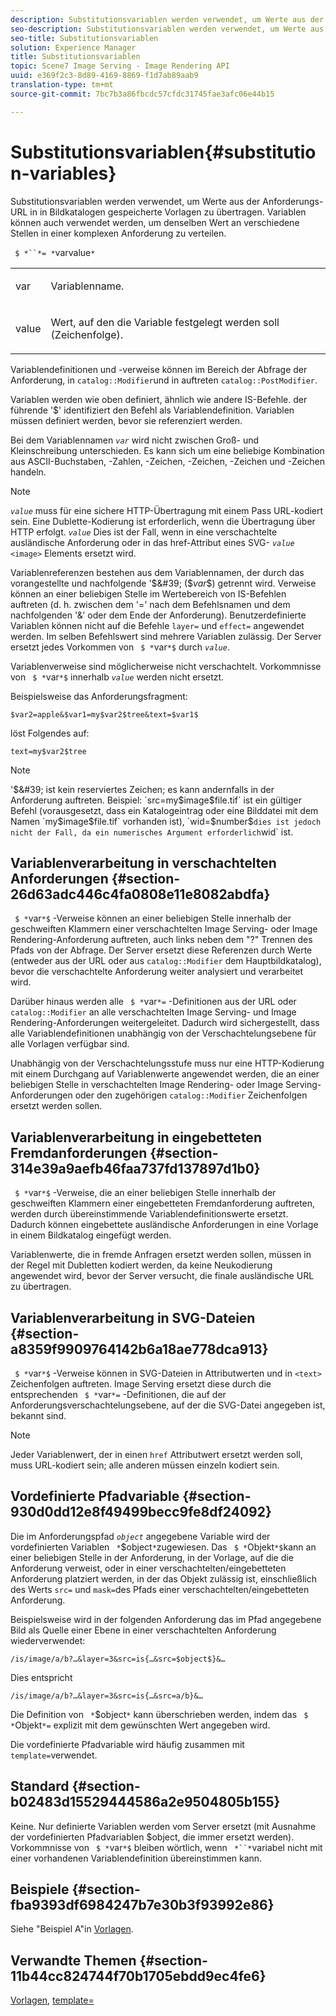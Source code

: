 ```yaml
---
description: Substitutionsvariablen werden verwendet, um Werte aus der Anforderungs-URL in in Bildkatalogen gespeicherte Vorlagen zu übertragen. Variablen können auch verwendet werden, um denselben Wert an verschiedene Stellen in einer komplexen Anforderung zu verteilen.
seo-description: Substitutionsvariablen werden verwendet, um Werte aus der Anforderungs-URL in in Bildkatalogen gespeicherte Vorlagen zu übertragen. Variablen können auch verwendet werden, um denselben Wert an verschiedene Stellen in einer komplexen Anforderung zu verteilen.
seo-title: Substitutionsvariablen
solution: Experience Manager
title: Substitutionsvariablen
topic: Scene7 Image Serving - Image Rendering API
uuid: e369f2c3-8d89-4169-8869-f1d7ab89aab9
translation-type: tm+mt
source-git-commit: 7bc7b3a86fbcdc57cfdc31745fae3afc06e44b15

---
```



# Substitutionsvariablen{#substitution-variables}

Substitutionsvariablen werden verwendet, um Werte aus der Anforderungs-URL in in Bildkatalogen gespeicherte Vorlagen zu übertragen. Variablen können auch verwendet werden, um denselben Wert an verschiedene Stellen in einer komplexen Anforderung zu verteilen.

` $ *``*= *`varvalue`*`

<table id="simpletable_EFEC66C23CE949EFACDC415A954DF323"> 
 <tr class="strow"> 
  <td class="stentry"> <p> <span class="codeph"> <span class="varname"> var </span></span> </p> </td> 
  <td class="stentry"> <p>Variablenname. </p> </td> 
 </tr> 
 <tr class="strow"> 
  <td class="stentry"> <p> <span class="codeph"> <span class="varname"> value </span></span> </p> </td> 
  <td class="stentry"> <p>Wert, auf den die Variable festgelegt werden soll (Zeichenfolge). </p> </td> 
 </tr> 
</table>

Variablendefinitionen und -verweise können im Bereich der Abfrage der Anforderung, in `catalog::Modifier`und in auftreten `catalog::PostModifier`.

Variablen werden wie oben definiert, ähnlich wie andere IS-Befehle. der führende &#39;$&#39; identifiziert den Befehl als Variablendefinition. Variablen müssen definiert werden, bevor sie referenziert werden.

Bei dem Variablennamen *`var`* wird nicht zwischen Groß- und Kleinschreibung unterschieden. Es kann sich um eine beliebige Kombination aus ASCII-Buchstaben, -Zahlen, -Zeichen, -Zeichen, -Zeichen und -Zeichen handeln.

>[!NOTE]
>
>*`value`* muss für eine sichere HTTP-Übertragung mit einem Pass URL-kodiert sein. Eine Dublette-Kodierung ist erforderlich, wenn die Übertragung über HTTP erfolgt. *`value`* Dies ist der Fall, wenn in eine verschachtelte ausländische Anforderung oder in das href-Attribut eines SVG- *`value`* `<image>` Elements ersetzt wird.

Variablenreferenzen bestehen aus dem Variablennamen, der durch das vorangestellte und nachfolgende &#39;$&#39; ($*var*$) getrennt wird. Verweise können an einer beliebigen Stelle im Wertebereich von IS-Befehlen auftreten (d. h. zwischen dem &#39;=&#39; nach dem Befehlsnamen und dem nachfolgenden &#39;&amp;&#39; oder dem Ende der Anforderung). Benutzerdefinierte Variablen können nicht auf die Befehle `layer=` und `effect=` angewendet werden. Im selben Befehlswert sind mehrere Variablen zulässig. Der Server ersetzt jedes Vorkommen von ` $ *`var`*$` durch *`value`*.

Variablenverweise sind möglicherweise nicht verschachtelt. Vorkommnisse von ` $ *`var`*$` innerhalb *`value`* werden nicht ersetzt.

Beispielsweise das Anforderungsfragment:

`$var2=apple&$var1=my$var2$tree&text=$var1$`

löst Folgendes auf:

`text=my$var2$tree`

>[!NOTE]
>
>&#39;$&#39; ist kein reserviertes Zeichen; es kann andernfalls in der Anforderung auftreten. Beispiel: `src=my$image$file.tif` ist ein gültiger Befehl (vorausgesetzt, dass ein Katalogeintrag oder eine Bilddatei mit dem Namen `my$image$file.tif` vorhanden ist), `wid=$number$` dies ist jedoch nicht der Fall, da ein numerisches Argument erforderlich `wid` ist.

## Variablenverarbeitung in verschachtelten Anforderungen {#section-26d63adc446c4fa0808e11e8082abdfa}

` $ *`var`*$` -Verweise können an einer beliebigen Stelle innerhalb der geschweiften Klammern einer verschachtelten Image Serving- oder Image Rendering-Anforderung auftreten, auch links neben dem &quot;?&quot; Trennen des Pfads von der Abfrage. Der Server ersetzt diese Referenzen durch Werte (entweder aus der URL oder aus `catalog::Modifier` dem Hauptbildkatalog), bevor die verschachtelte Anforderung weiter analysiert und verarbeitet wird.

Darüber hinaus werden alle ` $ *`var`*=` -Definitionen aus der URL oder `catalog::Modifier` an alle verschachtelten Image Serving- und Image Rendering-Anforderungen weitergeleitet. Dadurch wird sichergestellt, dass alle Variablendefinitionen unabhängig von der Verschachtelungsebene für alle Vorlagen verfügbar sind.

Unabhängig von der Verschachtelungsstufe muss nur eine HTTP-Kodierung mit einem Durchgang auf Variablenwerte angewendet werden, die an einer beliebigen Stelle in verschachtelten Image Rendering- oder Image Serving-Anforderungen oder den zugehörigen `catalog::Modifier` Zeichenfolgen ersetzt werden sollen.

## Variablenverarbeitung in eingebetteten Fremdanforderungen {#section-314e39a9aefb46faa737fd137897d1b0}

` $ *`var`*$` -Verweise, die an einer beliebigen Stelle innerhalb der geschweiften Klammern einer eingebetteten Fremdanforderung auftreten, werden durch übereinstimmende Variablendefinitionswerte ersetzt. Dadurch können eingebettete ausländische Anforderungen in eine Vorlage in einem Bildkatalog eingefügt werden.

Variablenwerte, die in fremde Anfragen ersetzt werden sollen, müssen in der Regel mit Dubletten kodiert werden, da keine Neukodierung angewendet wird, bevor der Server versucht, die finale ausländische URL zu übertragen.

## Variablenverarbeitung in SVG-Dateien {#section-a8359f9909764142b6a18ae778dca913}

` $ *`var`*$` -Verweise können in SVG-Dateien in Attributwerten und in `<text>` Zeichenfolgen auftreten. Image Serving ersetzt diese durch die entsprechenden ` $ *`var`*=` -Definitionen, die auf der Anforderungsverschachtelungsebene, auf der die SVG-Datei angegeben ist, bekannt sind.

>[!NOTE]
>
>Jeder Variablenwert, der in einen `href` Attributwert ersetzt werden soll, muss URL-kodiert sein; alle anderen müssen einzeln kodiert sein.

## Vordefinierte Pfadvariable {#section-930d0dd12e8f49499becc9fe8df24092}

Die im Anforderungspfad *`object`* angegebene Variable wird der vordefinierten Variablen ` *`$object`*`zugewiesen. Das ` $ *`Objekt`*$`kann an einer beliebigen Stelle in der Anforderung, in der Vorlage, auf die die Anforderung verweist, oder in einer verschachtelten/eingebetteten Anforderung platziert werden, in der das Objekt zulässig ist, einschließlich des Werts `src=` und `mask=`des Pfads einer verschachtelten/eingebetteten Anforderung.

Beispielsweise wird in der folgenden Anforderung das im Pfad angegebene Bild als Quelle einer Ebene in einer verschachtelten Anforderung wiederverwendet:

`/is/image/a/b?…&layer=3&src=is{…&src=$object$}&…`

Dies entspricht

`/is/image/a/b?…&layer=3&src=is{…&src=a/b}&…`

Die Definition von ` *`$object`*` kann überschrieben werden, indem das ` $ *`Objekt`*=` explizit mit dem gewünschten Wert angegeben wird.

Die vordefinierte Pfadvariable wird häufig zusammen mit `template=`verwendet.

## Standard {#section-b02483d15529444586a2e9504805b155}

Keine. Nur definierte Variablen werden vom Server ersetzt (mit Ausnahme der vordefinierten Pfadvariablen $object, die immer ersetzt werden). Vorkommnisse von ` $ *`var`*$` bleiben wörtlich, wenn ` *``*`variabel nicht mit einer vorhandenen Variablendefinition übereinstimmen kann.

## Beispiele {#section-fba9393df6984247b7e30b3f93992e86}

Siehe &quot;Beispiel A&quot;in [Vorlagen](../../../../../is-api/http-ref/image-serving-api-ref/c-http-protocol-reference/c-templates/c-templates.md#concept-3cd2d2adae0e41b2979b9640244d4d3e).

## Verwandte Themen {#section-11b44cc824744f70b1705ebdd9ec4fe6}

[Vorlagen](../../../../../is-api/http-ref/image-serving-api-ref/c-http-protocol-reference/c-templates/c-templates.md#concept-3cd2d2adae0e41b2979b9640244d4d3e), [template=](../../../../../is-api/http-ref/image-serving-api-ref/c-http-protocol-reference/c-command-reference/r-template.md#reference-3beccaa462a64bf0ba867e5c8fd0bd14)
